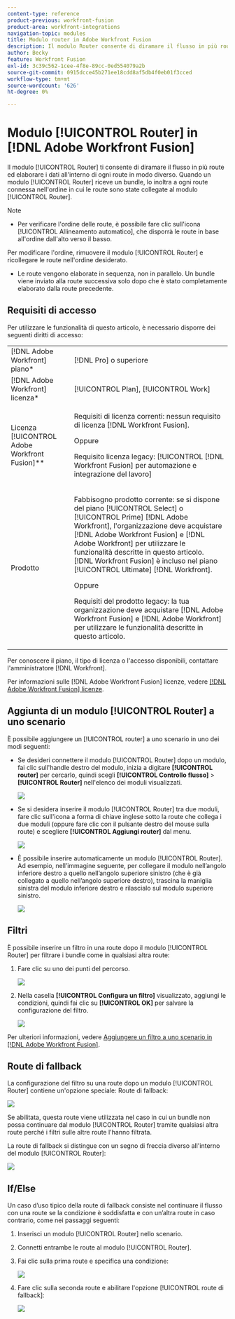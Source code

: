 ```yaml
---
content-type: reference
product-previous: workfront-fusion
product-area: workfront-integrations
navigation-topic: modules
title: Modulo router in Adobe Workfront Fusion
description: Il modulo Router consente di diramare il flusso in più route ed elaborare i dati all'interno di ciascuna route in modo diverso. Una volta che un modulo Router riceve un bundle, lo inoltra a ogni route connessa nell'ordine in cui le route sono state collegate al modulo Router.
author: Becky
feature: Workfront Fusion
exl-id: 3c39c562-1cee-4f8e-89cc-0ed554079a2b
source-git-commit: 0915dcce45b271ee18cdd8af5db4f0eb01f3cced
workflow-type: tm+mt
source-wordcount: '626'
ht-degree: 0%

---
```


# Modulo [!UICONTROL Router] in [!DNL Adobe Workfront Fusion]

Il modulo [!UICONTROL Router] ti consente di diramare il flusso in più route ed elaborare i dati all&#39;interno di ogni route in modo diverso. Quando un modulo [!UICONTROL Router] riceve un bundle, lo inoltra a ogni route connessa nell&#39;ordine in cui le route sono state collegate al modulo [!UICONTROL Router].

>[!NOTE]
>
>* Per verificare l&#39;ordine delle route, è possibile fare clic sull&#39;icona [!UICONTROL Allineamento automatico], che disporrà le route in base all&#39;ordine dall&#39;alto verso il basso.
>
>  Per modificare l&#39;ordine, rimuovere il modulo [!UICONTROL Router] e ricollegare le route nell&#39;ordine desiderato.
>
>* Le route vengono elaborate in sequenza, non in parallelo. Un bundle viene inviato alla route successiva solo dopo che è stato completamente elaborato dalla route precedente.
>



## Requisiti di accesso

Per utilizzare le funzionalità di questo articolo, è necessario disporre dei seguenti diritti di accesso:

<table style="table-layout:auto">
 <col> 
 <col> 
 <tbody> 
  <tr> 
    <td role="rowheader">[!DNL Adobe Workfront] piano*</td> 
   <td> <p>[!DNL Pro] o superiore</p> </td> 
  </tr> 
  <tr data-mc-conditions=""> 
   <td role="rowheader">[!DNL Adobe Workfront] licenza*</td> 
   <td> <p>[!UICONTROL Plan], [!UICONTROL Work]</p> </td> 
  </tr> 
  <tr> 
   <td role="rowheader">Licenza [!UICONTROL Adobe Workfront Fusion]**</td> 
   <td>
   <p>Requisiti di licenza correnti: nessun requisito di licenza [!DNL Workfront Fusion].</p>
   <p>Oppure</p>
   <p>Requisito licenza legacy: [!UICONTROL [!DNL Workfront Fusion] per automazione e integrazione del lavoro] </p>
   </td> 
  </tr> 
  <tr> 
   <td role="rowheader">Prodotto</td> 
   <td>
   <p>Fabbisogno prodotto corrente: se si dispone del piano [!UICONTROL Select] o [!UICONTROL Prime] [!DNL Adobe Workfront], l'organizzazione deve acquistare [!DNL Adobe Workfront Fusion] e [!DNL Adobe Workfront] per utilizzare le funzionalità descritte in questo articolo. [!DNL Workfront Fusion] è incluso nel piano [!UICONTROL Ultimate] [!DNL Workfront].</p>
   <p>Oppure</p>
   <p>Requisiti del prodotto legacy: la tua organizzazione deve acquistare [!DNL Adobe Workfront Fusion] e [!DNL Adobe Workfront] per utilizzare le funzionalità descritte in questo articolo.</p>
   </td> 
  </tr> 
 </tbody> 
</table>

Per conoscere il piano, il tipo di licenza o l&#39;accesso disponibili, contattare l&#39;amministratore [!DNL Workfront].

Per informazioni sulle [!DNL Adobe Workfront Fusion] licenze, vedere [[!DNL Adobe Workfront Fusion] licenze](../../workfront-fusion/get-started/license-automation-vs-integration.md).

## Aggiunta di un modulo [!UICONTROL Router] a uno scenario

È possibile aggiungere un [!UICONTROL router] a uno scenario in uno dei modi seguenti:

* Se desideri connettere il modulo [!UICONTROL Router] dopo un modulo, fai clic sull&#39;handle destro del modulo, inizia a digitare **[!UICONTROL router]** per cercarlo, quindi scegli **[!UICONTROL Controllo flusso]** > **[!UICONTROL Router]** nell&#39;elenco dei moduli visualizzati.

  ![](assets/connect-the-router-350x108.png)

* Se si desidera inserire il modulo [!UICONTROL Router] tra due moduli, fare clic sull&#39;icona a forma di chiave inglese sotto la route che collega i due moduli (oppure fare clic con il pulsante destro del mouse sulla route) e scegliere **[!UICONTROL Aggiungi router]** dal menu.

  ![](assets/insert-router-350x191.png)

* È possibile inserire automaticamente un modulo [!UICONTROL Router]. Ad esempio, nell’immagine seguente, per collegare il modulo nell’angolo inferiore destro a quello nell’angolo superiore sinistro (che è già collegato a quello nell’angolo superiore destro), trascina la maniglia sinistra del modulo inferiore destro e rilascialo sul modulo superiore sinistro.

  ![](assets/insert-router-automatically-350x379.png)

## Filtri

È possibile inserire un filtro in una route dopo il modulo [!UICONTROL Router] per filtrare i bundle come in qualsiasi altra route:

1. Fare clic su uno dei punti del percorso.

   ![](assets/router-click-a-dot-in-route-350x339.png)

1. Nella casella **[!UICONTROL Configura un filtro]** visualizzato, aggiungi le condizioni, quindi fai clic su **[!UICONTROL OK]** per salvare la configurazione del filtro.

   ![](assets/set-up-a-filter-2-350x242.png)

Per ulteriori informazioni, vedere [Aggiungere un filtro a uno scenario in [!DNL Adobe Workfront Fusion]](../../workfront-fusion/scenarios/add-a-filter-to-a-scenario.md).

## Route di fallback

La configurazione del filtro su una route dopo un modulo [!UICONTROL Router] contiene un&#39;opzione speciale: Route di fallback:

![](assets/fallback-route-350x260.png)

Se abilitata, questa route viene utilizzata nel caso in cui un bundle non possa continuare dal modulo [!UICONTROL Router] tramite qualsiasi altra route perché i filtri sulle altre route l&#39;hanno filtrata.

La route di fallback si distingue con un segno di freccia diverso all&#39;interno del modulo [!UICONTROL Router]:

![](assets/arrow-sign-in-router-module-350x361.png)

## If/Else

Un caso d’uso tipico della route di fallback consiste nel continuare il flusso con una route se la condizione è soddisfatta e con un’altra route in caso contrario, come nei passaggi seguenti:

1. Inserisci un modulo [!UICONTROL Router] nello scenario.
1. Connetti entrambe le route al modulo [!UICONTROL Router].
1. Fai clic sulla prima route e specifica una condizione:

   ![](assets/set-up-a-filter-2-350x242.png)

1. Fare clic sulla seconda route e abilitare l&#39;opzione [!UICONTROL route di fallback]:

   ![](assets/enable-fallback-route-option-350x238.png)
